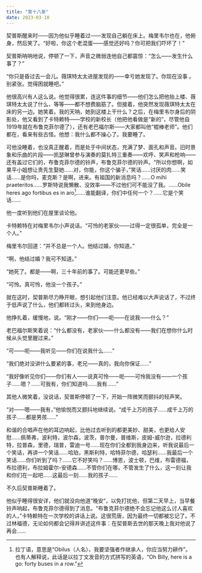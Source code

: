 ```yaml
---
title: "第十八章"
date: 2023-03-10
---
```

契普斯醒来时——因为他似乎睡着过——发现自己躺在床上。梅里韦尔也在，他俯身，然后笑了。“好啦，你这个老混蛋——感觉还好吗？你可把我们吓坏了！”

契普斯呐呐地说，停顿了一下，声音之微弱连他自己都震惊：“怎么——发生什么事了？”

“你只是昏过去一会儿。薇琪特太太进屋发现的——幸亏她发现了。你现在没事 。别紧张。觉得困就睡吧。”

他很高兴有人这么说。他觉得很累，连这件事的细节——他们怎么把他抬上楼、薇琪特太太说了什么、等等——都不想费脑筋了。但接着，他突然发现薇琪特太太在床的另一边。她笑着。我的天呐，她到这楼上干什么？之后，在梅里韦尔身后的阴影处，他又看到了卡特赖特——学校的新校长（他把他看做是“新的”，尽管他自1919年就在布鲁克菲尔德了），还有老巴福尔斯——大家都叫他“棍棒老师”。他们都在，看来有些古怪。他想：我什么都不操心了。我要睡了。

可他没睡着，也没真正醒着，而是处于中间状态，充满了梦、面孔和声音。旧时景象和乐曲的片段——凯瑟琳曾参与演奏的莫扎特三重奏——欢呼、笑声和枪响——还有盖过它们的，布鲁克菲尔德的铃声，布鲁克菲尔德的铃声。“所以你想啊，如果平小姐想让贵先生娶她……对，你能，你这个骗子，”笑话……讨厌的肉……笑话……是你吗，麦克斯？是啊，进来。有祖国的新消息吗？……O mihi praeteritos……罗斯特说我懒散、没效率——不过他们可不能没了我。……Obile heres ago fortibus es in aro[^1]……谁能翻译，你们中任何一个？……它是个笑话……

他一度听到他们在屋里谈论他。

卡特赖特在对梅里韦尔小声说话。“可怜的老家伙——过得一定很孤单，完全是一个人。”

梅里韦尔回道：“并不总是一个人。他结过婚，你知道。”

“啊，他结过婚？我可不知道。”

“她死了。都是——啊，三十年前的事了。可能还更早些。”

“可怜。真可怜，他没一个孩子。”

就在这时，契普斯尽力睁开眼，想引起他们注意。他已经难以大声说话了，不过终于低声说了什么，他们都转过头，来到他身边。

他挣扎着，缓慢地，说。“刚才——你们——呃——在说我——什么？”

老巴福尔斯笑着说：“什么都没有，老家伙——什么都没有——我们在想你什么时候从头觉里醒过来。”

“可——呃——我听见——你们在说我什么……”

“我们绝对没讲什么要紧的事，老兄——真的，我向你保证……”


“我好像听见你们——你们有人——说真可怜——呃——可怜我没有——一个孩子……嗯？……可我有，你们知道吗……我有……”

其他人微笑着，没说话，契普斯停顿了一下，开始一阵微笑而颤抖的轻声笑。

“对——嗯——我有，”他愉悦而又颤抖地继续说。“成千上万的孩子……成千上万的孩子……都是男孩……”

和谐的合唱声在他的耳边响起，比他过去听到的都更美妙、甜美，也更给人安慰……佩蒂弗，波利特，波尔森，波茨，普尔曼，普维斯，皮姆-威尔逊，拉德利特，拉普森，里德，瑞普，雷迪一号……现在你们全都到我身边来，听我说最后一个笑话，再讲一个笑话……哈珀，黑斯利特，哈特菲尔德，哈瑟利……我最后一个笑话……你们听到了吗？……它不好笑吗？……博恩，波士顿，巴维，布雷德福，布拉德利，布拉姆霍尔-安德森……不管你们在哪，不管发生了什么，这一刻让我和你们在一起吧……这最后一刻……我的孩子……

不久后契普斯睡着了。

他似乎睡得很安详，他们就没向他道“晚安”，以免打扰他，但第二天早上，当早餐铃声响起，布鲁克菲尔德得到了消息。“布鲁克菲尔德绝不会忘记他这么讨人喜欢的人，”卡特赖特在一次学校的讲话上说。这很荒唐，因为最终一切都被忘记了。不过林福德，无论如何都会记得并讲述这件事：在契普斯去世的那天晚上我对他说了再会……

[^1]: 拉丁语，意思是“Obilus（人名），我要坚强者作继承人，你应当努力耕作”。也有人解释说，此话是以拉丁文发音的方式拼写的英语，“Oh Billy, here is a go: forty buses in a row.”